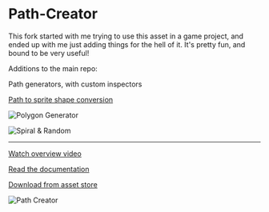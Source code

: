 # Path-Creator

This fork started with me trying to use this asset in a game project, and ended up with me just adding things for the hell of it. It's pretty fun, and bound to be very useful!

Additions to the main repo:

Path generators, with custom inspectors

[Path to sprite shape conversion](https://github.com/hadiDanial/Path-Creator/tree/PathToSpriteShape)

![Polygon Generator](https://i.imgur.com/HDyuaek.png)

![Spiral & Random](https://i.imgur.com/lRbJHpn.png)



-----------------------------------------------------------

[Watch overview video](https://www.youtube.com/watch?v=saAQNRSYU9k)

[Read the documentation](https://docs.google.com/document/d/1-FInNfD2GC-fVXO6KyeTSp9OSKst5AzLxDaBRb69b-Y/edit?usp=sharing)

[Download from asset store](https://assetstore.unity.com/packages/tools/utilities/b-zier-path-creator-136082)

![Path Creator](https://i.imgur.com/xqTCNWK.png)
